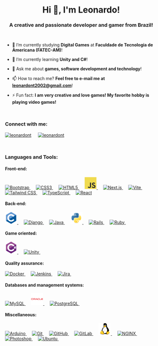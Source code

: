 <h1 align="center">Hi 👋, I'm Leonardo!</h1>
<h3 align="center">A creative and passionate developer and gamer from Brazil!</h3>

<br>

- 🔭 I’m currently studying **Digital Games** at **Faculdade de Tecnologia de Americana (FATEC-AM)**!

- 🌱 I’m currently learning **Unity and C#**!

- 💬 Ask me about **games, software development and technology**!

- 📫 How to reach me? **Feel free to e-mail me at leonardont2002@gmail.com**!

- ⚡ Fun fact: **I am very creative and love games! My favorite hobby is playing video games!**

<br>

<h3 align="left">Connect with me:</h3>
<p align="left">
<a href="https://www.linkedin.com/in/leonardont" target="blank"><img align="center" src="https://raw.githubusercontent.com/rahuldkjain/github-profile-readme-generator/master/src/images/icons/Social/linked-in-alt.svg" alt="leonardont" height="30" width="40" /></a>  
<a href="https://leonardont.itch.io" target="blank"><img align="center" src="https://cdn2.steamgriddb.com/icon_thumb/8b33ab221257b074d1d967042ad1d9d0.png" alt="leonardont" height="32" width="32" /></a>  
</p>

<br>

<h3 align="left">Languages and Tools:</h3>
<p align="left">

<h4 align="left">Front-end:</h4>
<a href="https://getbootstrap.com" target="_blank" rel="noreferrer"> <img src="https://cdn.jsdelivr.net/gh/devicons/devicon/icons/bootstrap/bootstrap-original.svg" alt="Bootstrap" width="40" height="40"/> </a>  
<a href="https://www.w3schools.com/css/" target="_blank" rel="noreferrer"> <img src="https://cdn.jsdelivr.net/gh/devicons/devicon/icons/css3/css3-original.svg" alt="CSS3" width="40" height="40"/> </a>  
<a href="https://www.w3.org/html/" target="_blank" rel="noreferrer"> <img src="https://cdn.jsdelivr.net/gh/devicons/devicon/icons/html5/html5-plain-wordmark.svg" alt="HTML5" width="40" height="40"/> </a>  
<a href="https://developer.mozilla.org/en-US/docs/Web/JavaScript" target="_blank" rel="noreferrer"> <img src="https://raw.githubusercontent.com/devicons/devicon/master/icons/javascript/javascript-original.svg" alt="JavaScript" width="40" height="40"/> </a>  
<a href="https://nextjs.org" target="_blank" rel="noreferrer"> <img src="https://cdn.jsdelivr.net/gh/devicons/devicon/icons/nextjs/nextjs-original.svg" alt="Next.js" width="40" height="40"/> </a> 
<a href="https://vitejs.dev" target="_blank" rel="noreferrer"> <img src="https://cdn.jsdelivr.net/gh/devicons/devicon@latest/icons/vitejs/vitejs-original.svg" alt="Vite" width="40" height="40"/> </a>  
<a href="https://tailwindcss.com" target="_blank" rel="noreferrer"> <img src="https://cdn.jsdelivr.net/gh/devicons/devicon@latest/icons/tailwindcss/tailwindcss-original.svg" alt="Tailwind CSS" width="40" height="40"/> </a>  
<a href="https://www.typescriptlang.org" target="_blank" rel="noreferrer"> <img src="https://cdn.jsdelivr.net/gh/devicons/devicon/icons/typescript/typescript-original.svg" alt="TypeScript" width="40" height="40"/> </a>  
<a href="https://react.dev" target="_blank" rel="noreferrer"> <img src="https://cdn.jsdelivr.net/gh/devicons/devicon/icons/react/react-original.svg" alt="React" width="40" height="40"/> </a> 

<br>
 
<h4 align="left">Back-end:</h4>
<a href="https://www.cprogramming.com/" target="_blank" rel="noreferrer"> <img src="https://raw.githubusercontent.com/devicons/devicon/master/icons/c/c-original.svg" alt="C" width="40" height="40"/> </a>  
<a href="https://www.djangoproject.com/" target="_blank" rel="noreferrer"> <img src="https://cdn.jsdelivr.net/gh/devicons/devicon@latest/icons/django/django-plain.svg" alt="Django" width="40" height="40"/> </a>  
<a href="https://www.java.com" target="_blank" rel="noreferrer"> <img src="https://cdn.jsdelivr.net/gh/devicons/devicon/icons/java/java-original.svg" alt="Java" width="40" height="40"/> </a>  
<a href="https://www.python.org" target="_blank" rel="noreferrer"> <img src="https://raw.githubusercontent.com/devicons/devicon/master/icons/python/python-original.svg" alt="Python" width="40" height="40"/> </a>  
<a href="https://rubyonrails.org/" target="_blank" rel="noreferrer"> <img src="https://cdn.jsdelivr.net/gh/devicons/devicon/icons/rails/rails-original-wordmark.svg" alt="Rails" width="40" height="40"/> </a>  
<a href="https://www.ruby-lang.org/en/" target="_blank" rel="noreferrer"> <img src="https://cdn.jsdelivr.net/gh/devicons/devicon/icons/ruby/ruby-original.svg" alt="Ruby" width="40" height="40"/> </a>  

<br>
 
<h4 align="left">Game oriented:</h4>
<a href="https://www.w3schools.com/cs/" target="_blank" rel="noreferrer"> <img src="https://raw.githubusercontent.com/devicons/devicon/master/icons/csharp/csharp-original.svg" alt="CSharp" width="40" height="40"/> </a>  
<a href="https://unity.com" target="_blank" rel="noreferrer"> <img src="https://cdn.jsdelivr.net/gh/devicons/devicon/icons/unity/unity-original.svg" alt="Unity" width="40" height="40"/> </a>  

<br>
 
<h4 align="left">Quality assurance:</h4>
<a href="https://www.docker.com" target="_blank" rel="noreferrer"> <img src="https://cdn.jsdelivr.net/gh/devicons/devicon/icons/docker/docker-original.svg" alt="Docker" width="40" height="40"/> </a>  
<a href="https://www.jenkins.io" target="_blank" rel="noreferrer"> <img src="https://cdn.jsdelivr.net/gh/devicons/devicon/icons/jenkins/jenkins-original.svg" alt="Jenkins" width="40" height="40"/> </a>  
<a href="https://www.atlassian.com/br/software/jira" target="_blank" rel="noreferrer"> <img src="https://cdn.jsdelivr.net/gh/devicons/devicon/icons/jira/jira-original.svg" alt="Jira" width="40" height="40"/> </a>  

<br>

<h4 align="left">Databases and management systems:</h4>
<a href="https://www.mysql.com/" target="_blank" rel="noreferrer"> <img src="https://cdn.jsdelivr.net/gh/devicons/devicon/icons/mysql/mysql-original.svg" alt="MySQL" width="40" height="40"/> </a>  
<a href="https://www.oracle.com/" target="_blank" rel="noreferrer"> <img src="https://raw.githubusercontent.com/devicons/devicon/master/icons/oracle/oracle-original.svg" alt="Oracle" width="40" height="40"/> </a>  
<a href="https://www.postgresql.org" target="_blank" rel="noreferrer"> <img src="https://cdn.jsdelivr.net/gh/devicons/devicon/icons/postgresql/postgresql-plain-wordmark.svg" alt="PostgreSQL" width="40" height="40"/> </a>  

<br>

<h4 align="left">Miscellaneous:</h4>
<a href="https://www.arduino.cc/" target="_blank" rel="noreferrer"> <img src="https://cdn.worldvectorlogo.com/logos/arduino-1.svg" alt="Arduino" width="40" height="40"/> </a>  
<a href="https://git-scm.com/" target="_blank" rel="noreferrer"> <img src="https://www.vectorlogo.zone/logos/git-scm/git-scm-icon.svg" alt="Git" width="40" height="40"/> </a>  
<a href="https://github.com" target="_blank" rel="noreferrer"> <img src="https://cdn.jsdelivr.net/gh/devicons/devicon@latest/icons/github/github-original.svg" alt="GitHub" width="40" height="40"/> </a>  
<a href="https://about.gitlab.com" target="_blank" rel="noreferrer"> <img src="https://cdn.jsdelivr.net/gh/devicons/devicon/icons/gitlab/gitlab-original.svg" alt="GitLab" width="40" height="40"/> </a>  
<a href="https://www.linux.org/" target="_blank" rel="noreferrer"> <img src="https://raw.githubusercontent.com/devicons/devicon/master/icons/linux/linux-original.svg" alt="Linux" width="40" height="40"/> </a>  
<a href="https://www.nginx.com" target="_blank" rel="noreferrer"> <img src="https://cdn.jsdelivr.net/gh/devicons/devicon/icons/nginx/nginx-original.svg" alt="NGINX" width="40" height="40"/> </a>  
<a href="https://www.photoshop.com/en" target="_blank" rel="noreferrer"> <img src="https://cdn.jsdelivr.net/gh/devicons/devicon@latest/icons/photoshop/photoshop-original.svg" alt="Photoshop" width="40" height="40"/> </a>   
<a href="https://ubuntu.com" target="_blank" rel="noreferrer"> <img src="https://cdn.jsdelivr.net/gh/devicons/devicon@latest/icons/ubuntu/ubuntu-original.svg" alt="Ubuntu" width="40" height="40"/> </a>   

<br>

</p>
